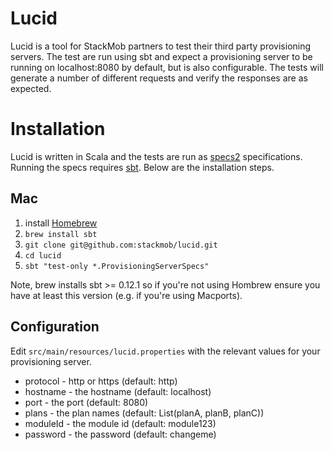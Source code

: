 Lucid
=====
Lucid is a tool for StackMob partners to test their third party provisioning servers. The test are run using sbt and
expect a provisioning server to be running on localhost:8080 by default, but is also configurable. The tests will generate
a number of different requests and verify the responses are as expected.

# Installation
Lucid is written in Scala and the tests are run as [specs2](http://etorreborre.github.com/specs2/) specifications. Running
the specs requires [sbt](http://www.scala-sbt.org/). Below are the installation steps.

## Mac
1. install [Homebrew](http://mxcl.github.com/homebrew/)
2. ```brew install sbt```
3. ```git clone git@github.com:stackmob/lucid.git```
4. ```cd lucid```
5. ```sbt "test-only *.ProvisioningServerSpecs"```

Note, brew installs sbt >= 0.12.1 so if you're not using Hombrew ensure you have at least this version (e.g. if you're using Macports).

## Configuration
Edit ```src/main/resources/lucid.properties``` with the relevant values for your provisioning server.
* protocol - http or https (default: http)
* hostname - the hostname (default: localhost)
* port - the port (default: 8080)
* plans - the plan names (default: List(planA, planB, planC))
* moduleId - the module id (default: module123)
* password - the password (default: changeme)
